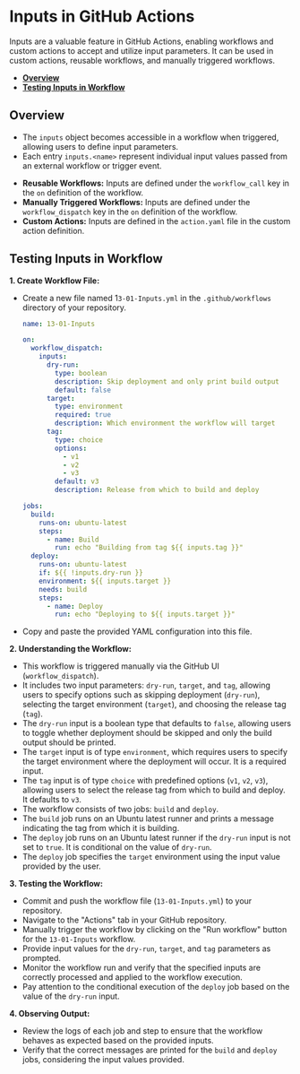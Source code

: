 # **Inputs in GitHub Actions**

Inputs are a valuable feature in GitHub Actions, enabling workflows and custom actions to accept and utilize input parameters. It can be used in custom actions, reusable workflows, and manually triggered workflows.

* [**Overview**](#overview)
* [**Testing Inputs in Workflow**](#testing-inputs-in-workflow)

## **Overview** 

- The `inputs` object becomes accessible in a workflow when triggered, allowing users to define input parameters.
- Each entry `inputs.<name>` represent individual input values passed from an external workflow or trigger event.

* **Reusable Workflows:** Inputs are defined under the `workflow_call` key in the `on` definition of the workflow.
* **Manually Triggered Workflows:** Inputs are defined under the `workflow_dispatch` key in the `on` definition of the workflow.
* **Custom Actions:** Inputs are defined in the `action.yaml` file in the custom action definition.

## **Testing Inputs in Workflow**

**1. Create Workflow File:**

* Create a new file named 1`3-01-Inputs.yml` in the `.github/workflows` directory of your repository.

  ```yaml
  name: 13-01-Inputs
  
  on:
    workflow_dispatch:
      inputs:
        dry-run:
          type: boolean
          description: Skip deployment and only print build output
          default: false
        target:
          type: environment
          required: true
          description: Which environment the workflow will target
        tag:
          type: choice
          options:
            - v1
            - v2
            - v3
          default: v3
          description: Release from which to build and deploy
  
  jobs:
    build:
      runs-on: ubuntu-latest
      steps:
        - name: Build
          run: echo "Building from tag ${{ inputs.tag }}"
    deploy:
      runs-on: ubuntu-latest
      if: ${{ !inputs.dry-run }}
      environment: ${{ inputs.target }}
      needs: build
      steps:
        - name: Deploy
          run: echo "Deploying to ${{ inputs.target }}"
  ```

* Copy and paste the provided YAML configuration into this file.

**2. Understanding the Workflow:**

* This workflow is triggered manually via the GitHub UI (`workflow_dispatch`).
* It includes two input parameters: `dry-run`, `target`, and `tag`, allowing users to specify options such as skipping deployment (`dry-run`), selecting the target environment (`target`), and choosing the release tag (`tag`).
* The `dry-run` input is a boolean type that defaults to `false`, allowing users to toggle whether deployment should be skipped and only the build output should be printed.
* The `target` input is of type `environment`, which requires users to specify the target environment where the deployment will occur. It is a required input.
* The `tag` input is of type `choice` with predefined options (`v1`, `v2`, `v3`), allowing users to select the release tag from which to build and deploy. It defaults to `v3`.
* The workflow consists of two jobs: `build` and `deploy`.
* The `build` job runs on an Ubuntu latest runner and prints a message indicating the tag from which it is building.
* The `deploy` job runs on an Ubuntu latest runner if the `dry-run` input is not set to `true`. It is conditional on the value of `dry-run`.
* The `deploy` job specifies the `target` environment using the input value provided by the user.

**3. Testing the Workflow:**

* Commit and push the workflow file (`13-01-Inputs.yml`) to your repository.
* Navigate to the "Actions" tab in your GitHub repository.
* Manually trigger the workflow by clicking on the "Run workflow" button for the `13-01-Inputs` workflow.
* Provide input values for the `dry-run`, `target`, and `tag` parameters as prompted.
* Monitor the workflow run and verify that the specified inputs are correctly processed and applied to the workflow execution.
* Pay attention to the conditional execution of the `deploy` job based on the value of the `dry-run` input.

**4. Observing Output:**

* Review the logs of each job and step to ensure that the workflow behaves as expected based on the provided inputs.
* Verify that the correct messages are printed for the `build` and `deploy` jobs, considering the input values provided.